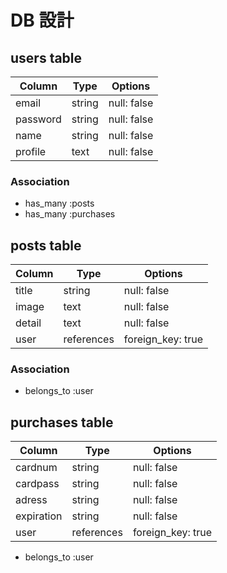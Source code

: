 # DB 設計

## users table

| Column             | Type                | Options                 |
|--------------------|---------------------|-------------------------|
| email              | string              | null: false             |
| password           | string              | null: false             |
| name               | string              | null: false             |
| profile            | text                | null: false             |

### Association

* has_many :posts
* has_many :purchases

## posts table

| Column                              | Type       | Options           |
|-------------------------------------|------------|-------------------|
| title                               | string     | null: false       |
| image                               | text       | null: false       |
| detail                              | text       | null: false       |
| user                                | references | foreign_key: true |

### Association

- belongs_to :user

## purchases table

| Column                              | Type       | Options           |
|-------------------------------------|------------|-------------------|
| cardnum                             | string     | null: false       |
| cardpass                            | string     | null: false       |
| adress                              | string     | null: false       |
| expiration                          | string     | null: false       |
| user                                | references | foreign_key: true |

- belongs_to :user